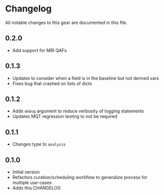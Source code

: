 # Changelog

All notable changes to this gear are documented in this file.

## 0.2.0

* Add support for MRI QAFs

## 0.1.3

* Updates to consider when a field is in the baseline but not derived vars
* Fixes bug that crashed on lists of dicts

## 0.1.2

* Adds `debug` argument to reduce verbosity of logging statements
* Updates MQT regression testing to not be required

## 0.1.1

* Changes type to `analysis`

## 0.1.0

* Initial version
* Refactors curation/scheduling workflow to generalize process for multiple use-cases
* Adds this CHANGELOG
